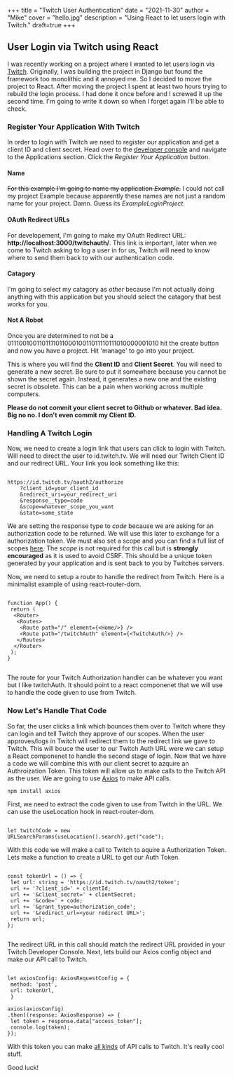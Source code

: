 +++
title = "Twitch User Authentication"
date = "2021-11-30"
author = "Mike"
cover = "hello.jpg"
description = "Using React to let users login with Twitch."
draft=true
+++

## User Login via Twitch using React

I was recently working on a project where I wanted to let users login via [Twitch](https://twitch.tv). Originally, I was building the project in Django but found the framework too monolithic and it annoyed me. So I decided to move the project to React. After moving the project I spent at least two hours trying to rebuild the login process. I had done it once before and I screwed it up the second time. I'm going to write it down so when I forget again I'll be able to check. 


### Register Your Application With Twitch

In order to login with Twitch we need to register our application and get a client ID and client secret. Head over to the [developer console](https://dev.twitch.tv/console) and navigate to the Applications section. Click the *Register Your Application* button. 


#### Name
~~For this example I'm going to name my application *Example*.~~ I could not call my project Example because apparently these names are not just a random name for your project. Damn. Guess its *ExampleLoginProject*.


#### OAuth Redirect URLs
For developement, I'm going to make my OAuth Redirect URL: **http://localhost:3000/twitchauth/**. This link is important, later when we come to Twitch asking to log a user in for us, Twitch will need to know where to send them back to with our authentication code. 

#### Catagory
I'm going to select my catagory as *other* because I'm not actually doing anything with this application but you should select the catagory that best works for you.


#### Not A Robot
Once you are determined to not be a 011100100110111101100010011011110111010000001010 hit the create button and now you have a project. Hit 'manage' to go into your project. 

This is where you will find the **Client ID** and **Client Secret**. You will need to generate a new secret. Be sure to put it somewhere because you cannot be shown the secret again. Instead, it generates a new one and the existing secret is obsolete. This can be a pain when working across multiple computers.

**Please do not commit your client secret to Github or whatever. Bad idea. Big no no. I don't even commit my Client ID.**

### Handling A Twitch Login

Now, we need to create a login link that users can click to login with Twitch. Will need to direct the user to id.twitch.tv. We will need our Twitch Client ID and our redirect URL. Your link you look something like this:

~~~

https://id.twitch.tv/oauth2/authorize
    ?client_id=your_client_id
    &redirect_uri=your_redirect_uri
    &response__type=code
    &scope=whatever_scope_you_want
    &state=some_state

~~~

We are setting the response type to *code* because we are asking for an authorization code to be returned. We will use this later to exchange for a authorization token. We must also set a scope and you can find a full list of scopes [here](https://dev.twitch.tv/docs/authentication/#scopes). The *scope* is not required for this call but is **strongly encouraged** as it is used to avoid CSRF. This should be a unique token generated by your application and is sent back to you by Twitches servers. 

Now, we need to setup a route to handle the redirect from Twitch. Here is a minimalist example of using react-router-dom.

~~~

function App() {
 return (
  <Router>
   <Routes>
    <Route path="/" element={<Home/>} />
    <Route path="/twitchAuth" element={<TwitchAuth/>} />
   </Routes>
  </Router>
 );
}


~~~

The route for your Twitch Authorization handler can be whatever you want but I like twitchAuth. It should point to a react componenet that we will use to handle the code given to use from Twitch. 

### Now Let's Handle That Code

So far, the user clicks a link which bounces them over to Twitch where they can login and tell Twitch they approve of our scopes. When the user approves/logs in Twitch will redirect them to the redirect link we gave to Twitch. This will bouce the user to our Twitch Auth URL were we can setup a React componenet to handle the second stage of login. Now that we have a code we will combine this with our client secret to azquire an Authroization Token. This token will allow us to make calls to the Twitch API as the user. We are going to use [Axios](https://axios-http.com/) to make API calls. 

```
npm install axios
```

First, we need to extract the code given to use from Twitch in the URL. We can use the useLocation hook in react-router-dom. 

~~~

let twitchCode = new URLSearchParams(useLocation().search).get("code");

~~~

With this code we will make a call to Twitch to aquire a Authorization Token. Lets make a function to create a URL to get our Auth Token.

~~~

const tokenUrl = () => {
 let url: string = 'https://id.twitch.tv/oauth2/token';
 url += '?client_id=' + clientId;
 url += '&client_secret=' + clientSecret;
 url += '&code=' + code;
 url += '&grant_type=authorization_code';
 url += '&redirect_url=<your redirect URL>';
 return url;
};


~~~

The redirect URL in this call should match the redirect URL provided in your Twitch Developer Console. Next, lets build our Axios config object and make our API call to Twitch.

~~~

let axiosConfig: AxiosRequestConfig = {
 method: 'post',
 url: tokenUrl,
 }

axios(axiosConfig)
.then((response: AxiosResponse) => {
 let token = response.data["access_token"];
 console.log(token);
});

 ~~~

With this token you can make [all kinds](https://dev.twitch.tv/docs/api/reference) of API calls to Twitch. It's really cool stuff.

Good luck!
